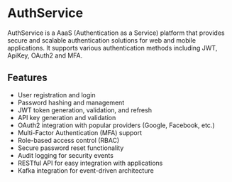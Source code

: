 # AuthService

AuthService is a AaaS (Authentication as a Service) platform that provides secure and scalable authentication solutions 
for web and mobile applications. It supports various authentication methods including JWT, ApiKey, OAuth2 and MFA.

## Features

- User registration and login
- Password hashing and management
- JWT token generation, validation, and refresh
- API key generation and validation
- OAuth2 integration with popular providers (Google, Facebook, etc.)
- Multi-Factor Authentication (MFA) support
- Role-based access control (RBAC)
- Secure password reset functionality
- Audit logging for security events
- RESTful API for easy integration with applications
- Kafka integration for event-driven architecture
